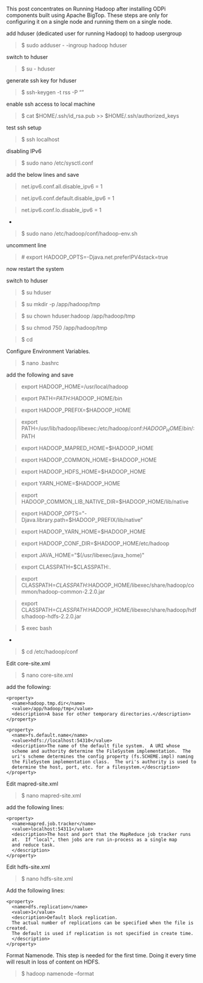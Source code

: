 This post concentrates on Running Hadoop after installing ODPi components built using Apache BigTop. These steps are only for configuring it on a single node and running them on a single node.


add hduser (dedicated user for running Hadoop) to hadoop usergroup
> $ sudo adduser - -ingroup hadoop hduser

switch to hduser
> $ su - hduser

generate ssh key for hduser
> $ ssh-keygen -t rss -P “”

enable ssh access to local machine
> $ cat $HOME/.ssh/id_rsa.pub >> $HOME/.ssh/authorized_keys

test ssh setup
> $ ssh localhost

disabling IPv6
> $ sudo nano /etc/sysctl.conf

add the below lines and save
>net.ipv6.conf.all.disable_ipv6 = 1

>net.ipv6.conf.default.disable_ipv6 = 1

>net.ipv6.conf.lo.disable_ipv6 = 1

-
> $ sudo nano /etc/hadoop/conf/hadoop-env.sh

uncomment line 
>  \# export HADOOP_OPTS=-Djava.net.preferIPV4stack=true

now restart the system

switch to hduser
> $ su hduser

> $ su mkdir -p /app/hadoop/tmp

> $ su chown hduser:hadoop /app/hadoop/tmp

> $ su chmod 750 /app/hadoop/tmp

> $ cd

Configure Environment Variables.
> $ nano .bashrc

add the following and save

>export HADOOP_HOME=/usr/local/hadoop

>export PATH=$PATH:$HADOOP_HOME/bin

>export HADOOP_PREFIX=$HADOOP_HOME

>export PATH=/usr/lib/hadoop/libexec:/etc/hadoop/conf:$HADOOP_HOME/bin/:$PATH

>export HADOOP_MAPRED_HOME=$HADOOP_HOME

>export HADOOP_COMMON_HOME=$HADOOP_HOME

>export HADOOP_HDFS_HOME=$HADOOP_HOME

>export YARN_HOME=$HADOOP_HOME

>export HADOOP_COMMON_LIB_NATIVE_DIR=$HADOOP_HOME/lib/native

>export HADOOP_OPTS="-Djava.library.path=$HADOOP_PREFIX/lib/native”

>export HADOOP_YARN_HOME=$HADOOP_HOME

>export HADOOP_CONF_DIR=$HADOOP_HOME/etc/hadoop

> export JAVA_HOME="$(/usr/libexec/java_home)"

> export CLASSPATH=$CLASSPATH:.

> export CLASSPATH=$CLASSPATH:$HADOOP_HOME/libexec/share/hadoop/common/hadoop-common-2.2.0.jar

> export CLASSPATH=$CLASSPATH:$HADOOP_HOME/libexec/share/hadoop/hdfs/hadoop-hdfs-2.2.0.jar

> $ exec bash

-
> $ cd /etc/hadoop/conf

Edit core-site.xml
> $ nano core-site.xml

add the following:

    <property>
      <name>hadoop.tmp.dir</name>
      <value>/app/hadoop/tmp</value>
      <description>A base for other temporary directories.</description>
    </property>

    <property>
      <name>fs.default.name</name>
      <value>hdfs://localhost:54310</value>
      <description>The name of the default file system.  A URI whose
      scheme and authority determine the FileSystem implementation.  The
      uri's scheme determines the config property (fs.SCHEME.impl) naming
      the FileSystem implementation class.  The uri's authority is used to
      determine the host, port, etc. for a filesystem.</description>
    </property>


Edit mapred-site.xml

> $ nano mapred-site.xml

add the following lines: 

    <property>
      <name>mapred.job.tracker</name>
      <value>localhost:54311</value>
      <description>The host and port that the MapReduce job tracker runs
      at.  If "local", then jobs are run in-process as a single map
      and reduce task.
      </description>
    </property>


Edit hdfs-site.xml

> $ nano hdfs-site.xml

Add the following lines:

    <property>
      <name>dfs.replication</name>
      <value>1</value>
      <description>Default block replication.
      The actual number of replications can be specified when the file is created.
      The default is used if replication is not specified in create time.
      </description>
    </property>


Format Namenode. This step is needed for the first time. Doing it every time will result in loss of content on HDFS.
> $ hadoop namenode –format
